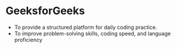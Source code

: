 # GeeksforGeeks

- To provide a structured platform for daily coding practice.
- To improve problem-solving skills, coding speed, and language proficiency
